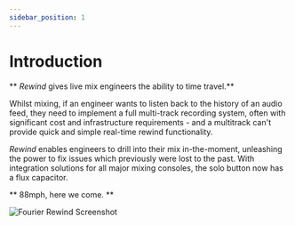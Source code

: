 ```yaml
---
sidebar_position: 1
---
```


# Introduction

** *Rewind* gives live mix engineers the ability to time travel.**

Whilst mixing, if an engineer wants to listen back to the history of an audio feed, they need to
implement a full multi-track recording system, often with significant cost and infrastructure
requirements - and a multitrack can't provide quick and simple real-time rewind functionality.

*Rewind* enables engineers to drill into their mix in-the-moment, unleashing the power to fix issues
which previously were lost to the past. With integration solutions for all major mixing consoles,
the solo button now has a flux capacitor.

** 88mph, here we come. **

![Fourier Rewind Screenshot](/img/rewind/intro-screenshot.png)

